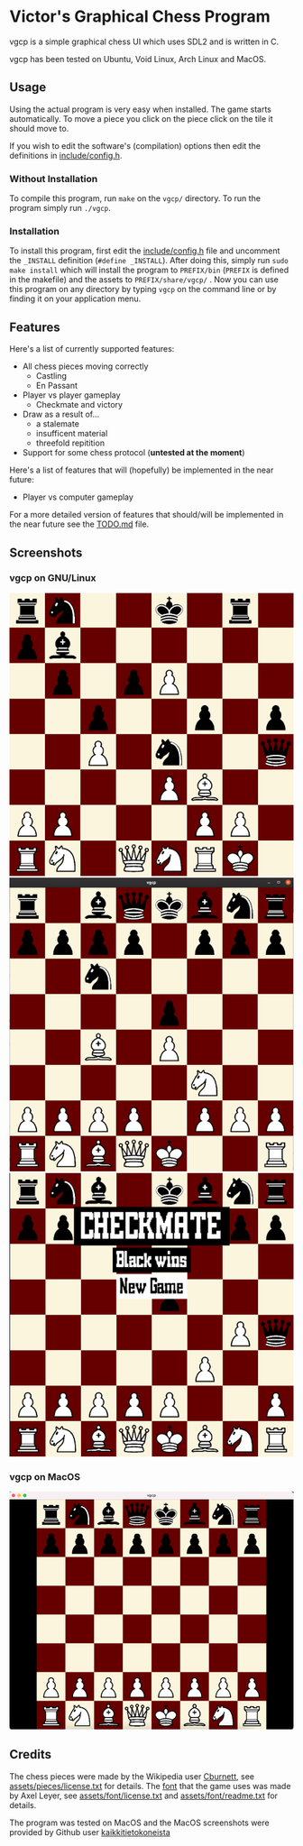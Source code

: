 # Victor's Graphical Chess Program

vgcp is a simple graphical chess UI which uses SDL2 and is written in C. 

vgcp has been tested on Ubuntu, Void Linux, Arch Linux and MacOS.

## Usage 

Using the actual program is very easy when installed. The game starts automatically. To move a piece you click on the piece click on the tile it should move to.

If you wish to edit the software's (compilation) options then edit the definitions in [include/config.h](include/config.h).

### Without Installation

To compile this program, run `make` on the `vgcp/` directory. To run the program simply run `./vgcp`.

### Installation

To install this program, first edit the [include/config.h](include/config.h) file and uncomment the `_INSTALL` definition (`#define _INSTALL`). After doing this, simply run `sudo make install` which will install the program to `PREFIX/bin` (`PREFIX` is defined in the makefile) and the assets to `PREFIX/share/vgcp/` . Now you can use this program on any directory by typing `vgcp` on the command line or by finding it on your application menu.

## Features 

Here's a list of currently supported features:

- All chess pieces moving correctly
  - Castling
  - En Passant
- Player vs player gameplay
  - Checkmate and victory
- Draw as a result of...
  - a stalemate
  - insufficent material 
  - threefold repitition
- Support for some chess protocol (**untested at the moment**)

Here's a list of features that will (hopefully) be implemented in the near future:

- Player vs computer gameplay

For a more detailed version of features that should/will be implemented in the near future see the [TODO.md](TODO.md) file.

## Screenshots

### vgcp on GNU/Linux

![Screenshot of vgcp on Arch Linux (i3), Pentti Sola - Osmo Kaila 15.12.1934](images/ss-arch-1.png)
![Screenshot of vgcp on Ubuntu (GNOME), italian game](images/ss-ubuntu-opening-1.png)
![Screenshot of vgcp on Ubuntu (GNOME), fool's mate](images/ss-ubuntu-checkmate-1.png)

### vgcp on MacOS

![Screenshot of vgcp on MacOs](images/ss-macos.png)

## Credits

The chess pieces were made by the Wikipedia user [Cburnett](https://en.wikipedia.org/wiki/User:Cburnett), see [assets/pieces/license.txt](assets/pieces/license.txt) for details. The [font](https://fontstruct.com/fontstructions/show/55273) that the game uses was made by Axel Leyer, see [assets/font/license.txt](assets/font/license.txt) and [assets/font/readme.txt](assets/font/readme.txt) for details.

The program was tested on MacOS and the MacOS screenshots were provided by Github user [kaikkitietokoneista](https://github.com/kaikkitietokoneista)
